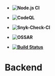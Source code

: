 - **![Node.js CI](https://github.com/APSIT-Skills-Aptitude/Backend/workflows/Node.js%20CI/badge.svg)**


- **![CodeQL](https://github.com/APSIT-Skills-Aptitude/Backend/workflows/CodeQL/badge.svg)**


- **![Snyk-Check-CI](https://github.com/APSIT-Skills-Aptitude/Backend/workflows/Snyk-Check-CI/badge.svg)**


- **![OSSAR](https://github.com/APSIT-Skills-Aptitude/Backend/workflows/OSSAR/badge.svg)**

- **[![Build Status](https://travis-ci.com/APSIT-Skills-Aptitude/Backend.svg?branch=master)](https://travis-ci.com/APSIT-Skills-Aptitude/Backend)**


# Backend
